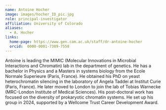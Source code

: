 ```yaml
---
name: Antoine Hocher
image: images/hocher_ID_pic.jpg
role: principal-investigator
affiliation: University of Colorado
aliases:
  - A. Hocher
links:
  home-page: https://www.gen.cam.ac.uk/staff/dr-antoine-hocher
  orcid:  0000-0001-7389-7558
---
```


Antoine is leading the MIMIC (Molecular Innovations in Microbial Interactions and Chromatin) lab in the department of genetics. He has a bachelor in Physics and a Masters in systems biology from the Ecole Normale Superieure (Paris, France). He obtained his PhD on yeast heterochromatin silencing in the laboratory of Angela Taddei at Institut Curie (Paris, France). He later moved to London to join the lab of Tobias Warnecke (MRC-London Institute of Medical Sciences). His post-doctoral work has focused on the diversity of prokaryotic chromatin systems. He set up his group in 2024, supported by a Wellcome Trust Career Development Award.